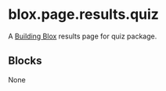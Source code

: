 # blox.page.results.quiz

A [Building Blox](https://github.com/Building-Blox/building-blox) results page for quiz package.

## Blocks
None